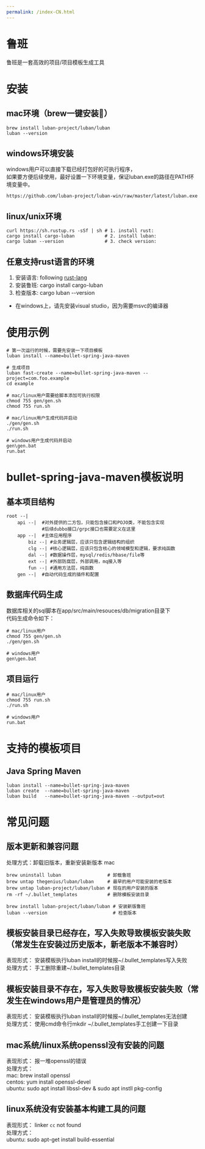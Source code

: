 ```yaml
---
permalink: /index-CN.html
---
```


# 鲁班
鲁班是一套高效的项目/项目模板生成工具

# 安装
## mac环境（brew一键安装💖）
```
brew install luban-project/luban/luban
luban --version
```

## windows环境安装
windows用户可以直接下载已经打包好的可执行程序，  
如果要方便后续使用，最好设置一下环境变量，保证luban.exe的路径在PATH环境变量中。
```  
https://github.com/luban-project/luban-win/raw/master/latest/luban.exe
```

## linux/unix环境
```
curl https://sh.rustup.rs -sSf | sh # 1. install rust: 
cargo install cargo-luban           # 2. install luban: 
cargo luban --version               # 3. check version: 
```

## 任意支持rust语言的环境
1. 安装语言: following [rust-lang](https://www.rust-lang.org/tools/install)
2. 安装鲁班: cargo install cargo-luban
3. 检查版本: cargo luban --version
* 在windows上，请先安装visual studio，因为需要msvc的编译器

# 使用示例
```
# 第一次运行的时候，需要先安装一下项目模板
luban install --name=bullet-spring-java-maven 

# 生成项目
luban fast-create --name=bullet-spring-java-maven --project=com.foo.example
cd example

# mac/linux用户需要给脚本添加可执行权限
chmod 755 gen/gen.sh
chmod 755 run.sh

# mac/linux用户生成代码并启动
./gen/gen.sh 
./run.sh

# windows用户生成代码并启动
gen\gen.bat
run.bat
```

# bullet-spring-java-maven模板说明

## 基本项目结构
```text
root --|
    api --|  #对外提供的二方包，只能包含接口和POJO类，不能包含实现
             #后续dubbo接口/grpc接口也需要定义在这里
    app --|  #主体应用程序
        biz --| #业务逻辑层，应该只包含逻辑结构的组织
        clg --| #核心逻辑层，应该只包含核心的领域模型和逻辑，要求纯函数
        dal --| #数据操作层，mysql/redis/hbase/file等
        ext --| #外部防腐层，外部调用，mq接入等
        fun --| #通用方法层，纯函数
    gen --|  #自动代码生成的插件和配置
```

## 数据库代码生成
数据库相关的sql脚本在app/src/main/resouces/db/migration目录下  
代码生成命令如下：
```  
# mac/linux用户
chmod 755 gen/gen.sh
./gen/gen.sh

# windows用户
gen\gen.bat
```

## 项目运行
```
# mac/linux用户
chmod 755 run.sh
./run.sh

# windows用户
run.bat
```


# 支持的模板项目
## Java Spring Maven
```text
luban install --name=bullet-spring-java-maven
luban create  --name=bullet-spring-java-maven
luban build   --name=bullet-spring-java-maven --output=out
```

# 常见问题
## 版本更新和兼容问题
处理方式：卸载旧版本，重新安装新版本
mac
```  
brew uninstall luban                 # 卸载鲁班
brew untap thegenius/luban/luban     # 最早的用户可能安装的老版本
brew untap luban-project/luban/luban # 现在的用户安装的版本
rm -rf ~/.bullet_templates           # 删除模板安装目录

brew install luban-project/luban/luban # 安装新版鲁班
luban --version                        # 检查版本
```

## 模板安装目录已经存在，写入失败导致模板安装失败（常发生在安装过历史版本，新老版本不兼容时）
表现形式： 安装模板执行luban install的时候报~/.bullet_templates写入失败  
处理方式： 手工删除重建~/.bullet_templates目录

## 模板安装目录不存在，写入失败导致模板安装失败（常发生在windows用户是管理员的情况）
表现形式： 安装模板执行luban install的时候报~/.bullet_templates无法创建  
处理方式： 使用cmd命令行mkdir ~/.bullet_templates手工创建一下目录  

## mac系统/linux系统openssl没有安装的问题
表现形式： 报一堆openssl的错误  
处理方式：  
mac: brew install openssl  
centos: yum install openssl-devel  
ubuntu: sudo apt install libssl-dev & sudo apt instll pkg-config  

## linux系统没有安装基本构建工具的问题
表现形式： linker `cc` not found  
处理方式：  
ubuntu: sudo apt-get install build-essential